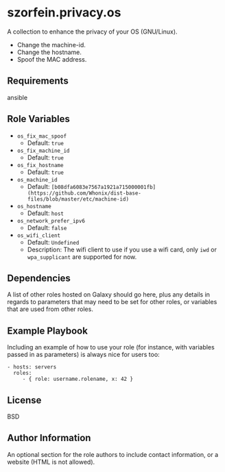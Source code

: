 szorfein.privacy.os
===================

A collection to enhance the privacy of your OS (GNU/Linux).

- Change the machine-id.
- Change the hostname.
- Spoof the MAC address.

Requirements
------------

ansible

Role Variables
--------------

- `os_fix_mac_spoof`
  - Default: `true`
- `os_fix_machine_id`
  - Default: `true`
- `os_fix_hostname`
  - Default: `true`
- `os_machine_id`
  - Default: `[b08dfa6083e7567a1921a715000001fb](https://github.com/Whonix/dist-base-files/blob/master/etc/machine-id)`
- `os_hostname`
  - Default: `host`
- `os_network_prefer_ipv6`
  - Default: `false`
- `os_wifi_client`
  - Default: `Undefined`
  - Description: The wifi client to use if you use a wifi card, only `iwd` or `wpa_supplicant` are supported for now.

Dependencies
------------

A list of other roles hosted on Galaxy should go here, plus any details in regards to parameters that may need to be set for other roles, or variables that are used from other roles.

Example Playbook
----------------

Including an example of how to use your role (for instance, with variables passed in as parameters) is always nice for users too:

    - hosts: servers
      roles:
         - { role: username.rolename, x: 42 }

License
-------

BSD

Author Information
------------------

An optional section for the role authors to include contact information, or a website (HTML is not allowed).
